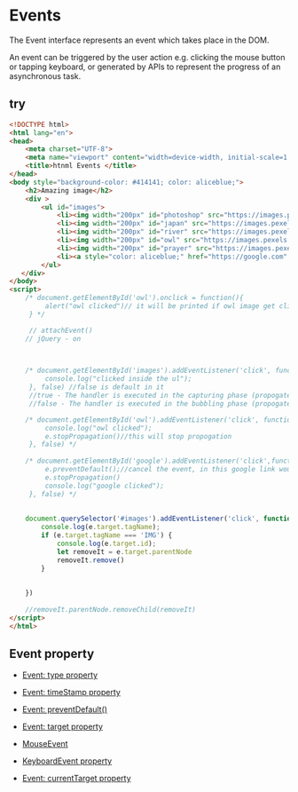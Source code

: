 # Events

The Event interface represents an event which takes place in the DOM.

An event can be triggered by the user action e.g. clicking the mouse button or tapping keyboard, or generated by APIs to represent the progress of an asynchronous task.

## try

```html
<!DOCTYPE html>
<html lang="en">
<head>
    <meta charset="UTF-8">
    <meta name="viewport" content="width=device-width, initial-scale=1.0">
    <title>htnml Events </title>
</head>
<body style="background-color: #414141; color: aliceblue;">
    <h2>Amazing image</h2>
    <div >
        <ul id="images">
            <li><img width="200px" id="photoshop" src="https://images.pexels.com/photos/3561339/pexels-photo-3561339.jpeg?auto=compress&cs=tinysrgb&w=1600&lazy=load" alt="photoshop"></li>
            <li><img width="200px" id="japan" src="https://images.pexels.com/photos/3532553/pexels-photo-3532553.jpeg?auto=compress&cs=tinysrgb&w=1600&lazy=load" alt=""></li>
            <li><img width="200px" id="river" src="https://images.pexels.com/photos/3532551/pexels-photo-3532551.jpeg?auto=compress&cs=tinysrgb&w=1600&lazy=load" alt=""></li>
            <li><img width="200px" id="owl" src="https://images.pexels.com/photos/3532552/pexels-photo-3532552.jpeg?auto=compress&cs=tinysrgb&w=1600&lazy=load" alt="" ></li>
            <li><img width="200px" id="prayer" src="https://images.pexels.com/photos/2522671/pexels-photo-2522671.jpeg?auto=compress&cs=tinysrgb&w=1600&lazy=load" alt=""></li>
            <li><a style="color: aliceblue;" href="https://google.com" id="google">Google</a></li>
        </ul>
   </div>
</body>
<script>
    /* document.getElementById('owl').onclick = function(){
         alert("owl clicked")// it will be printed if owl image get click
     } */

     // attachEvent()
    // jQuery - on

    

    /* document.getElementById('images').addEventListener('click', function(e){
         console.log("clicked inside the ul");
     }, false) //false is default in it    
     //true - The handler is executed in the capturing phase (propogates from up to down).
     //false - The handler is executed in the bubbling phase (propogates from down to up). */

    /* document.getElementById('owl').addEventListener('click', function(e){
         console.log("owl clicked");
         e.stopPropagation()//this will stop propogation
     }, false) */
    
    /* document.getElementById('google').addEventListener('click',function(e){
         e.preventDefault();//cancel the event, in this google link would not open
         e.stopPropagation()
         console.log("google clicked");
     }, false) */
   
    
    document.querySelector('#images').addEventListener('click', function(e){
        console.log(e.target.tagName);
        if (e.target.tagName === 'IMG') {
            console.log(e.target.id);
            let removeIt = e.target.parentNode
            removeIt.remove()
        }
    
        
    })
    
    //removeIt.parentNode.removeChild(removeIt)
</script>
</html>
```

## Event property

- [Event: type property](https://github.com/reachbheru/learn-js/blob/main/Basics/Events/Event_type.md)

- [Event: timeStamp property](https://github.com/reachbheru/learn-js/blob/main/Basics/Events/Event_timeStamp.md)

- [Event: preventDefault()](https://github.com/reachbheru/learn-js/blob/main/Basics/Events/Event_preventDefault.md)

- [Event: target property](https://github.com/reachbheru/learn-js/blob/main/Basics/Events/Event_targetProperty.md)

- [MouseEvent](https://github.com/reachbheru/learn-js/blob/main/Basics/Events/MouseEvent/MouseEvent.md)

- [KeyboardEvent property](https://github.com/reachbheru/learn-js/blob/main/Basics/Events/KeyboardEvent/keyboardEvent_property.md)

- [Event: currentTarget property](https://github.com/reachbheru/learn-js/blob/main/Basics/Events/Event_currentTarget.md)
